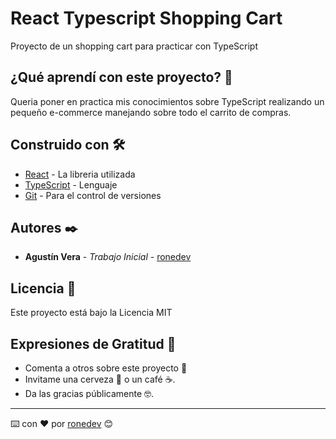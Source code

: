 # React Typescript Shopping Cart

Proyecto de un shopping cart para practicar con TypeScript

## ¿Qué aprendí con este proyecto? 🙇

Queria poner en practica mis conocimientos sobre TypeScript realizando un pequeño e-commerce manejando sobre todo el carrito de compras.

## Construido con 🛠️

* [React](https://es.reactjs.org/) - La libreria utilizada
* [TypeScript](https://www.typescriptlang.org/) - Lenguaje
* [Git](https://git-scm.com/) - Para el control de versiones

## Autores ✒️

* **Agustín Vera** - *Trabajo Inicial* - [ronedev](https://github.com/ronedev)

## Licencia 📄

Este proyecto está bajo la Licencia MIT

## Expresiones de Gratitud 🎁

* Comenta a otros sobre este proyecto 📢
* Invitame una cerveza 🍺 o un café ☕. 
* Da las gracias públicamente 🤓.



---
⌨️ con ❤️ por [ronedev](https://github.com/ronedev) 😊
